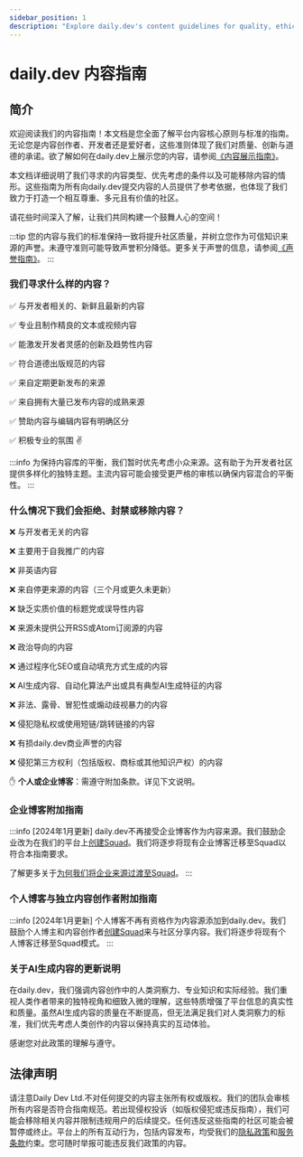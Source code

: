 ```yaml
---
sidebar_position: 1
description: "Explore daily.dev's content guidelines for quality, ethical standards, and platform policies for creators, developers, and enthusiasts."
---
```


# daily.dev 内容指南

## 简介

欢迎阅读我们的内容指南！本文档是您全面了解平台内容核心原则与标准的指南。无论您是内容创作者、开发者还是爱好者，这些准则体现了我们对质量、创新与道德的承诺。欲了解如何在daily.dev上展示您的内容，请参阅[《内容展示指南》](../for-content-creators/how-to-get-featured.md)。

本文档详细说明了我们寻求的内容类型、优先考虑的条件以及可能移除内容的情形。这些指南为所有向daily.dev提交内容的人员提供了参考依据，也体现了我们致力于打造一个相互尊重、多元且有价值的社区。

请花些时间深入了解，让我们共同构建一个鼓舞人心的空间！

:::tip
您的内容与我们的标准保持一致将提升社区质量，并树立您作为可信知识来源的声誉。未遵守准则可能导致声誉积分降低。更多关于声誉的信息，请参阅[《声誉指南》](../your-profile/reputation.md)。
:::

### 我们寻求什么样的内容？

✅ 与开发者相关的、新鲜且最新的内容

✅ 专业且制作精良的文本或视频内容

✅ 能激发开发者灵感的创新及趋势性内容

✅ 符合道德出版规范的内容

✅ 来自定期更新发布的来源

✅ 来自拥有大量已发布内容的成熟来源

✅ 赞助内容与编辑内容有明确区分

✅ 积极专业的氛围 ✌️

:::info
为保持内容库的平衡，我们暂时优先考虑小众来源。这有助于为开发者社区提供多样化的独特主题。主流内容可能会接受更严格的审核以确保内容混合的平衡性。
:::

### 什么情况下我们会拒绝、封禁或移除内容？

❌ 与开发者无关的内容

❌ 主要用于自我推广的内容

❌ 非英语内容

❌ 来自停更来源的内容（三个月或更久未更新）

❌ 缺乏实质价值的标题党或误导性内容

❌ 来源未提供公开RSS或Atom订阅源的内容

❌ 政治导向的内容

❌ 通过程序化SEO或自动填充方式生成的内容

❌ AI生成内容、自动化算法产出或具有典型AI生成特征的内容

❌ 非法、露骨、冒犯性或煽动歧视暴力的内容

❌ 侵犯隐私权或使用短链/跳转链接的内容

❌ 有损daily.dev商业声誉的内容

❌ 侵犯第三方权利（包括版权、商标或其他知识产权）的内容

✋ **个人或企业博客**：需遵守附加条款。详见下文说明。

### 企业博客附加指南

:::info
[2024年1月更新] daily.dev不再接受企业博客作为内容来源。我们鼓励企业改为在我们的平台上[创建Squad](../squads/creating-your-squad.md)。我们将逐步将现有企业博客迁移至Squad以符合本指南要求。

了解更多关于[为何我们将企业来源过渡至Squad](https://daily.dev/blog/why-we-are-discontinuing-company-sources-and-moving-forward-with-squads)。
:::

### 个人博客与独立内容创作者附加指南

:::info
[2024年1月更新] 个人博客不再有资格作为内容源添加到daily.dev。我们鼓励个人博主和内容创作者[创建Squad](../squads/creating-your-squad.md)来与社区分享内容。我们将逐步将现有个人博客迁移至Squad模式。
:::

### 关于AI生成内容的更新说明

在daily.dev，我们强调内容创作中的人类洞察力、专业知识和实际经验。我们重视人类作者带来的独特视角和细致入微的理解，这些特质增强了平台信息的真实性和质量。虽然AI生成内容的质量在不断提高，但无法满足我们对人类洞察力的标准，我们优先考虑人类创作的内容以保持真实的互动体验。

感谢您对此政策的理解与遵守。

## 法律声明

请注意Daily Dev Ltd.不对任何提交的内容主张所有权或版权。我们的团队会审核所有内容是否符合指南规范。若出现侵权投诉（如版权侵犯或违反指南），我们可能会移除相关内容并限制违规用户的后续提交。任何违反这些指南的社区可能会被暂停或终止。平台上的所有互动行为，包括内容发布，均受我们的[隐私政策](https://daily.dev/privacy)和[服务条款](https://daily.dev/tos)约束。您可随时举报可能违反我们政策的内容。